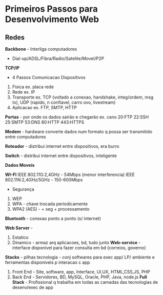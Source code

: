 # Primeiros Passos para Desenvolvimento Web

## Redes
**Backbone** - Interliga computadores
- Dial-up/ADSL/Fibra/Radio/Satelite/Movel/P2P

**TCP/IP**
- 4 Passos Comunicacao Dispositivos
1. Fisica ex. placa rede
2. Rede ex. IP
3. Transporte ex. TCP (voltado a conexao, handshake, integ/ordem, msg tx), UDP (rapido, n confiavel, carro ovo, livestream)
4. Aplicacao ex. FTP, SMTP, HTTP

**Portas** - por onde os dados sairão e chegarão ex. cano
20:FTP
22:SSH
25:SMTP
53:DNS
80:HTTP
443:HTTPS

**Modem** - hardware converte dados num formato q possa ser transmitido entre computadores

**Roteador** - distribui internet entre dispositivos, era burro

**Switch** - distribui internet entre dispositivos, inteligente

**Dados Moveis**

**WI-FI**
IEEE 802.11G:2,4GHz - 54Mbps (menor interferencia)
IEEE 802.11N:2,4GHz/5GHz - 150-600Mbps
- Segurança
1. WEP
2. WPA - chave trocada periodicamente
3. WPA2 (AES) - + seg + processamento

**Bluetooth** - conexao ponto a ponto (s/ internet)

**Web Server** -
1. Estatico
2. Dinamico - armaz arq aplicacoes, bd, tudo junto
**Web-service** - interface disponivel para fazer consulta em bd (correios, governo)

**Stacks** - pilhas tecnologia - conj softwares para exec app/ LP/ ambiente e ferramentas disponiveis p interacao c app
1. Front End - Site, software, app, Interface, UI,UX, HTML,CSS,JS, PHP
2. Back End - Servidores, BD, MySQL, Oracle, PHP, Java, node.js
**Full Stack** - Profissional q trabalha em todas as camadas das tecnologias de desenv/exec de app

